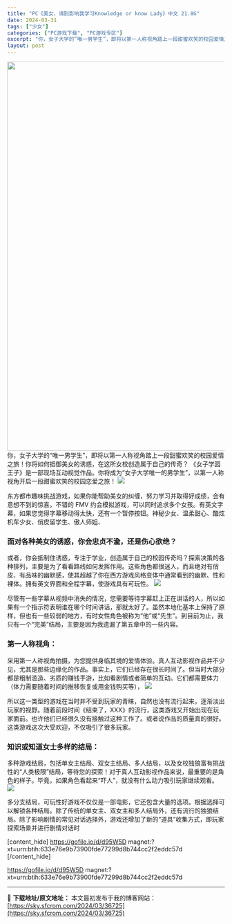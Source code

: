 ```yaml
---
title: "PC《美女，请别影响我学习Knowledge or know Lady》中文 21.8G"
date: 2024-03-31
tags: ["少女"]
categories: ["PC游戏下载", "PC游戏专区"]
excerpt: "你，女子大学的“唯一男学生”，即将以第一人称视角踏上一段甜蜜欢笑的校园爱情之旅！你将如何抵御美女的诱惑，在这所女校创造属于自己的传奇？ 《女子学园王子》是一部现场互动视觉作品。你将成为“女子大学唯一的男学生”，以第一人称视角开启一段甜蜜欢笑的校园恋爱之旅！ 东方都市趣味挑战游戏，如果你能帮助美女的纠&hellip;"
layout: post
---
```


<img class="size-full wp-image-36726 aligncenter" src="https://sky.sfcrom.com/wp-content/uploads/2024/03/2024033107200660.webp" alt="" width="600" height="900" />
你，女子大学的“唯一男学生”，即将以第一人称视角踏上一段甜蜜欢笑的校园爱情之旅！你将如何抵御美女的诱惑，在这所女校创造属于自己的传奇？ 《女子学园王子》是一部现场互动视觉作品。你将成为“女子大学唯一的男学生”，以第一人称视角开启一段甜蜜欢笑的校园恋爱之旅！

<img src="https://sky.sfcrom.com/wp-content/uploads/2024/03/20240331152346-41645.jpeg" />

<span>东方都市趣味挑战游戏，如果你能帮助美女的纠缠，努力学习并取得好成绩，会有意想不到的惊喜。不错的 FMV 约会模拟游戏，可以同时追求多个女孩。有英文字幕，如果您觉得字幕移动得太快，还有一个暂停按钮。神秘少女、温柔甜心、酷炫机车少女、俏皮留学生、傲人师姐、</span>
<h3><span>面对各种美女的诱惑，你会忠贞不渝，还是伤心欲绝？</span></h3>
<span>或者，你会抵制住诱惑，专注于学业，创造属于自己的校园传奇吗？探索决策的各种排列，主要是为了看看路线如何发挥作用。这些角色都很迷人，而且绝对有俏皮、有品味的幽默感，使其超越了你在西方游戏风格变体中通常看到的幽默、性和裸体。拥有英文界面和全程字幕，使游戏具有可玩性。</span>

<img src="https://sky.sfcrom.com/wp-content/uploads/2024/03/20240331152347-23fb9.jpeg" />

<span>尽管有一些字幕从视频中消失的情况，您需要等待字幕赶上正在讲话的人，所以如果有一个指示符表明谁在哪个时间讲话，那就太好了。虽然本地化基本上保持了原样，但也有一些较弱的地方，有时女性角色被称为“他”或“先生”。到目前为止，我只有一个“完美”结局，主要是因为我遗漏了第五章中的一些内容。</span>
<h3><span>第一人称视角：</span></h3>
<span>采用第一人称视角拍摄，为您提供身临其境的爱情体验。真人互动影视作品并不少见，尤其是那些边缘化的作品。事实上，它们已经存在很长时间了。但当时大部分都是粗制滥造、劣质的赚钱手游，比如看剧情或者简单的互动。它们都需要体力（体力需要随着时间的推移恢复或用金钱购买等），</span>

<img src="https://sky.sfcrom.com/wp-content/uploads/2024/03/20240331152348-6a450.jpeg" />

<span>所以这一类型的游戏在当时并不受到玩家的青睐，自然也没有流行起来，逐渐淡出玩家的视野。随着前段时间《结束了，XXX》的流行，这类游戏又开始出现在玩家面前。也许他们已经很久没有接触过这种工作了。或者说作品的质量真的很好。这类游戏这次大受欢迎，不仅吸引了很多玩家。</span>
<h3><span>知识或知道女士多样的结局：</span></h3>
<span>多种游戏结局，包括单女主结局、双女主结局、多人结局，以及女校独狼富有挑战性的“人类极限”结局，等待您的探索！对于真人互动影视作品来说，最重要的是角色的样子。毕竟，如果角色看起来“吓人”，就没有什么动力吸引玩家继续观看。</span>

<img src="https://sky.sfcrom.com/wp-content/uploads/2024/03/20240331152348-a59ec.jpeg" />

多分支结局，可玩性好游戏不仅仅是一部电影，它还包含大量的选项。根据选择可以解锁各种结局。除了传统的单女主、双女主和多人结局外，还有流行的独狼结局。除了影响剧情的常见对话选择外，游戏还增加了新的“道具”收集方式，即玩家探索场景并进行剧情对话时

[content_hide]
https://gofile.io/d/d95W5D
magnet:?xt=urn:btih:633e76e9b73900fde77299d8b744cc2f2eddc57d
[/content_hide]

<!--wechatfans start-->
https://gofile.io/d/d95W5D
magnet:?xt=urn:btih:633e76e9b73900fde77299d8b744cc2f2eddc57d
<!--wechatfans end-->

---
📖 **下载地址/原文地址：** 本文最初发布于我的博客网站：[https://sky.sfcrom.com/2024/03/36725](https://sky.sfcrom.com/2024/03/36725)
